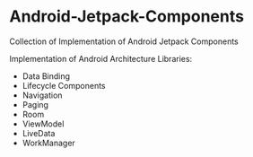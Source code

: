# Android-Jetpack-Components
Collection of Implementation of Android Jetpack Components

Implementation of Android Architecture Libraries:
- Data Binding
- Lifecycle Components
- Navigation
- Paging
- Room
- ViewModel
- LiveData
- WorkManager
